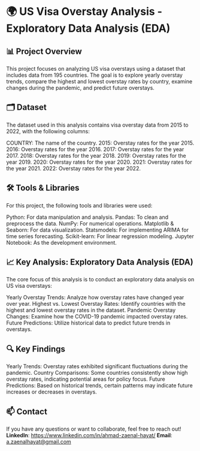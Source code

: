 # 🌍 US Visa Overstay Analysis - Exploratory Data Analysis (EDA)
## 📊 Project Overview
This project focuses on analyzing US visa overstays using a dataset that includes data from 195 countries. The goal is to explore yearly overstay trends, compare the highest and lowest overstay rates by country, examine changes during the pandemic, and predict future overstays.

## 🗂 Dataset
The dataset used in this analysis contains visa overstay data from 2015 to 2022, with the following columns:

COUNTRY: The name of the country.
2015: Overstay rates for the year 2015.
2016: Overstay rates for the year 2016.
2017: Overstay rates for the year 2017.
2018: Overstay rates for the year 2018.
2019: Overstay rates for the year 2019.
2020: Overstay rates for the year 2020.
2021: Overstay rates for the year 2021.
2022: Overstay rates for the year 2022.


## 🛠️ Tools & Libraries
For this project, the following tools and libraries were used:

Python: For data manipulation and analysis.
Pandas: To clean and preprocess the data.
NumPy: For numerical operations.
Matplotlib & Seaborn: For data visualization.
Statsmodels: For implementing ARIMA for time series forecasting.
Scikit-learn: For linear regression modeling.
Jupyter Notebook: As the development environment.


## 📈 Key Analysis: Exploratory Data Analysis (EDA)
The core focus of this analysis is to conduct an exploratory data analysis on US visa overstays:

Yearly Overstay Trends: Analyze how overstay rates have changed year over year.
Highest vs. Lowest Overstay Rates: Identify countries with the highest and lowest overstay rates in the dataset.
Pandemic Overstay Changes: Examine how the COVID-19 pandemic impacted overstay rates.
Future Predictions: Utilize historical data to predict future trends in overstays.


## 🔍 Key Findings
Yearly Trends: Overstay rates exhibited significant fluctuations during the pandemic.
Country Comparisons: Some countries consistently show high overstay rates, indicating potential areas for policy focus.
Future Predictions: Based on historical trends, certain patterns may indicate future increases or decreases in overstays.


## 📫 Contact
If you have any questions or want to collaborate, feel free to reach out!
**LinkedIn**: https://www.linkedin.com/in/ahmad-zaenal-hayat/
**Email**: a.zaenalhayat@gmail.com
